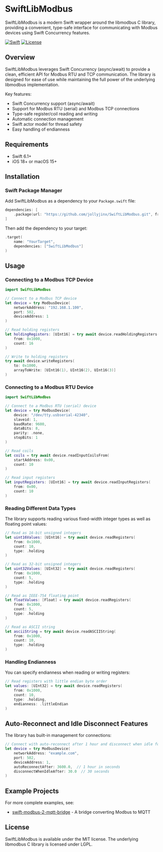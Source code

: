 # SwiftLibModbus

SwiftLibModbus is a modern Swift wrapper around the libmodbus C library, providing a convenient, type-safe interface for communicating with Modbus devices using Swift Concurrency features.

[![Swift](https://img.shields.io/badge/Swift-6.1-orange.svg)](https://swift.org)
[![License](https://img.shields.io/badge/License-MIT-blue.svg)](LICENSE)

## Overview

SwiftLibModbus leverages Swift Concurrency (async/await) to provide a clean, efficient API for Modbus RTU and TCP communication. The library is designed for ease of use while maintaining the full power of the underlying libmodbus implementation.

Key features:
- Swift Concurrency support (async/await)
- Support for Modbus RTU (serial) and Modbus TCP connections
- Type-safe register/coil reading and writing
- Automatic connection management 
- Swift actor model for thread safety
- Easy handling of endianness

## Requirements

- Swift 6.1+
- iOS 18+ or macOS 15+

## Installation

### Swift Package Manager

Add SwiftLibModbus as a dependency to your `Package.swift` file:

```swift
dependencies: [
    .package(url: "https://github.com/jollyjinx/SwiftLibModbus.git", from: "2.0.0")
]
```

Then add the dependency to your target:

```swift
.target(
    name: "YourTarget",
    dependencies: ["SwiftLibModbus"]
)
```

## Usage

### Connecting to a Modbus TCP Device

```swift
import SwiftLibModbus

// Connect to a Modbus TCP device
let device = try ModbusDevice(
    networkAddress: "192.168.1.100", 
    port: 502,
    deviceAddress: 1
)

// Read holding registers
let holdingRegisters: [UInt16] = try await device.readHoldingRegisters(
    from: 0x1000, 
    count: 16
)

// Write to holding registers
try await device.writeRegisters(
    to: 0x1000, 
    arrayToWrite: [UInt16(1), UInt16(2), UInt16(3)]
)
```

### Connecting to a Modbus RTU Device

```swift
import SwiftLibModbus

// Connect to a Modbus RTU (serial) device
let device = try ModbusDevice(
    device: "/dev/tty.usbserial-42340",
    slaveid: 1,
    baudRate: 9600,
    dataBits: 8,
    parity: .none,
    stopBits: 1
)

// Read coils
let coils = try await device.readInputCoilsFrom(
    startAddress: 0x00, 
    count: 10
)

// Read input registers
let inputRegisters: [UInt16] = try await device.readInputRegisters(
    from: 0x00, 
    count: 10
)
```

### Reading Different Data Types

The library supports reading various fixed-width integer types as well as floating point values:

```swift
// Read as 16-bit unsigned integers
let uint16Values: [UInt16] = try await device.readRegisters(
    from: 0x1000, 
    count: 10, 
    type: .holding
)

// Read as 32-bit unsigned integers
let uint32Values: [UInt32] = try await device.readRegisters(
    from: 0x1000, 
    count: 5, 
    type: .holding
)

// Read as IEEE-754 floating point
let floatValues: [Float] = try await device.readRegisters(
    from: 0x1000, 
    count: 5, 
    type: .holding
)

// Read as ASCII string
let asciiString = try await device.readASCIIString(
    from: 0x1000, 
    count: 10, 
    type: .holding
)
```

### Handling Endianness

You can specify endianness when reading or writing registers:

```swift
// Read registers with little endian byte order
let values: [UInt32] = try await device.readRegisters(
    from: 0x1000, 
    count: 10, 
    type: .holding, 
    endianness: .littleEndian
)
```

## Auto-Reconnect and Idle Disconnect Features

The library has built-in management for connections:

```swift
// Connect with auto-reconnect after 1 hour and disconnect when idle for 30 seconds
let device = try ModbusDevice(
    networkAddress: "example.com",
    port: 502,
    deviceAddress: 1,
    autoReconnectAfter: 3600.0,  // 1 hour in seconds
    disconnectWhenIdleAfter: 30.0  // 30 seconds
)
```

## Example Projects

For more complete examples, see:

- [swift-modbus-2-mqtt-bridge](https://github.com/jollyjinx/swift-modbus-2-mqtt-bridge) - A bridge converting Modbus to MQTT

## License

SwiftLibModbus is available under the MIT license. The underlying libmodbus C library is licensed under LGPL.